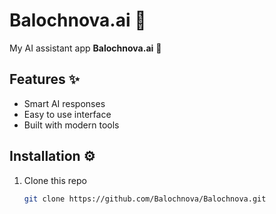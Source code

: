 # Balochnova.ai 🚀

My AI assistant app **Balochnova.ai** 🤖

## Features ✨
- Smart AI responses  
- Easy to use interface  
- Built with modern tools  

## Installation ⚙️
1. Clone this repo  
   ```bash
   git clone https://github.com/Balochnova/Balochnova.git
